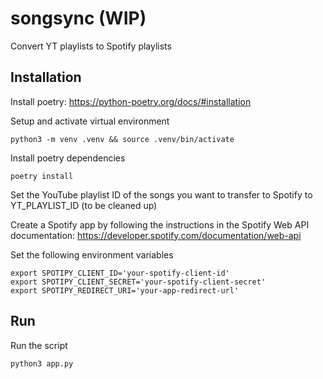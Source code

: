 # songsync (WIP)

Convert YT playlists to Spotify playlists

## Installation

Install poetry: https://python-poetry.org/docs/#installation

Setup and activate virtual environment

```
python3 -m venv .venv && source .venv/bin/activate
```

Install poetry dependencies

```
poetry install
```

Set the YouTube playlist ID of the songs you want to transfer to Spotify to YT_PLAYLIST_ID (to be cleaned up)

Create a Spotify app by following the instructions in the Spotify Web API documentation: https://developer.spotify.com/documentation/web-api

Set the following environment variables

```
export SPOTIPY_CLIENT_ID='your-spotify-client-id'
export SPOTIPY_CLIENT_SECRET='your-spotify-client-secret'
export SPOTIPY_REDIRECT_URI='your-app-redirect-url'
```

## Run

Run the script

```
python3 app.py
```
